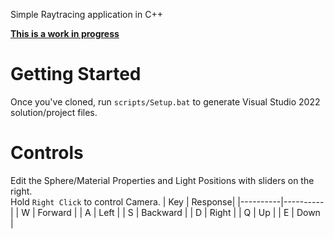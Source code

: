 Simple Raytracing application in C++

**<u>This is a work in progress</u>**

# Getting Started
Once you've cloned, run `scripts/Setup.bat` to generate Visual Studio 2022 solution/project files.

# Controls
Edit the Sphere/Material Properties and Light Positions with sliders on the right. <br>
Hold `Right Click` to control Camera.
| Key | Response|
|----------|----------|
| W   | Forward |
| A   | Left |
| S   | Backward |
| D   | Right  |
| Q   | Up |
| E   | Down |
